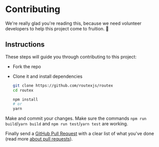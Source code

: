 # Contributing

We're really glad you're reading this, because we need volunteer developers to help this project come to fruition. 👏

## Instructions

These steps will guide you through contributing to this project:

- Fork the repo
- Clone it and install dependencies

  ```bash
  git clone https://github.com/routexjs/routex
  cd routex

  npm install
  # or
  yarn
  ```

Make and commit your changes. Make sure the commands `npm run build`/`yarn build` and `npm run test`/`yarn test` are working.

Finally send a [GitHub Pull Request](https://github.com/routexjs/routex/compare?expand=1) with a clear list of what you've done (read more [about pull requests](https://help.github.com/articles/about-pull-requests/)).
